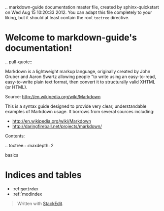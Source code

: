 .. markdown-guide documentation master file, created by
   sphinx-quickstart on Wed Aug 15 10:20:33 2012.
   You can adapt this file completely to your liking, but it should at least
   contain the root `toctree` directive.

Welcome to markdown-guide's documentation!
==========================================

.. pull-quote::

   Markdown is a lightweight markup language, originally created by John Gruber and Aaron Swartz allowing
   people "to write using an easy-to-read, easy-to-write plain text format, then convert it to structurally
   valid XHTML (or HTML). 

   Source: http://en.wikipedia.org/wiki/Markdown

This is a syntax guide designed to provide very clear, understandable examples of Markdown usage. It borrows from several
sources including:

* http://en.wikipedia.org/wiki/Markdown
* http://daringfireball.net/projects/markdown/

Contents:

.. toctree::
   :maxdepth: 2
   
   basics


Indices and tables
==================

* :ref:`genindex`
* :ref:`modindex
> Written with [StackEdit](https://stackedit.io/).
<!--stackedit_data:
eyJoaXN0b3J5IjpbMTY5MjMwOTQ1MywxNDQ3NTQ4Mjg0LDIxMD
g0NTg5NjAsLTE5MTkyNDM4NjddfQ==
-->
<!--stackedit_data:
eyJoaXN0b3J5IjpbLTY2NzczMTM4NV19
-->